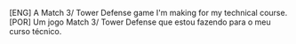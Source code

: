 [ENG] A Match 3/ Tower Defense game I'm making for my technical course.  
[POR] Um jogo Match 3/ Tower Defense que estou fazendo para o meu curso técnico.

